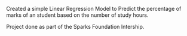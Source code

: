 Created a simple Linear Regression Model to Predict the percentage of marks of an student based on the number of study hours.

Project done as part of the Sparks Foundation Intership.
